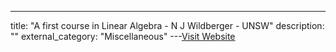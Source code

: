 ---
title: "A first course in Linear Algebra - N J Wildberger - UNSW"
description: ""
external_category: "Miscellaneous"
---[Visit Website](https://www.youtube.com/playlist?list=PL44B6B54CBF6A72DF)

